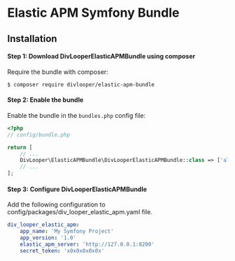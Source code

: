 # Elastic APM Symfony Bundle

## Installation 

#### Step 1: Download DivLooperElasticAPMBundle using composer
Require the bundle with composer:
```
$ composer require divlooper/elastic-apm-bundle
```
#### Step 2: Enable the bundle
Enable the bundle in the `bundles.php` config file:

```php
<?php
// config/bundle.php

return [
    // ...
    DivLooper\ElasticAPMBundle\DivLooperElasticAPMBundle::class => ['all' => true],
    // ...
];

```

#### Step 3: Configure DivLooperElasticAPMBundle 
Add the following configuration to config/packages/div_looper_elastic_apm.yaml file.

```yaml
div_looper_elastic_apm:
    app_name: 'My Symfony Project'
    app_version: '1.0'
    elastic_apm_server: 'http://127.0.0.1:8200'
    secret_token: 'x0x0x0x0x0x'
```

